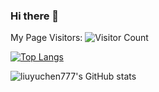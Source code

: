 ### Hi there 👋

<!--
**liuyuchen777/liuyuchen777** is a ✨ _special_ ✨ repository because its `README.md` (this file) appears on your GitHub profile.

Here are some ideas to get you started:

- 🔭 I’m currently working on ...
- 🌱 I’m currently learning ...
- 👯 I’m looking to collaborate on ...
- 🤔 I’m looking for help with ...
- 💬 Ask me about ...
- 📫 How to reach me: ...
- 😄 Pronouns: ...
- ⚡ Fun fact: ...
-->

My Page Visitors: ![Visitor Count](https://profile-counter.glitch.me/liuyuchen777/count.svg)

[![Top Langs](https://github-readme-stats.vercel.app/api/top-langs/?username=liuyuchen777)](https://github.com/Christmas/github-readme-stats)

![liuyuchen777's GitHub stats](https://github-readme-stats.vercel.app/api?username=liuyuchen777&show_icons=true&theme=tokyonight)
